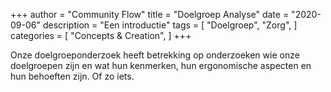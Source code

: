 +++
author = "Community Flow"
title = "Doelgroep Analyse"
date = "2020-09-06"
description = "Een introductie"
tags = [
    "Doelgroep",
    "Zorg",
]
categories = [
    "Concepts & Creation",
]
+++

Onze doelgroeponderzoek heeft betrekking op onderzoeken wie onze doelgroepen zijn en wat hun kenmerken, hun ergonomische aspecten en hun behoeften zijn. Of zo iets.
